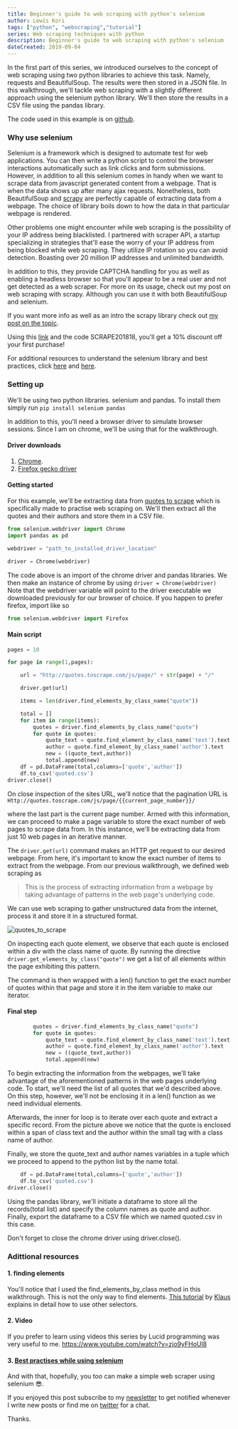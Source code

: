 ```yaml
---
title: Beginner's guide to web scraping with python's selenium
author: Lewis Kori
tags: ["python", "webscraping","tutorial"]
series: Web scraping techniques with python
description: Beginner's guide to web scraping with python's selenium
dateCreated: 2019-09-04
---
```

In the first part of this series, we introduced ourselves to the concept of web scraping using two python libraries to achieve this task. Namely, requests and BeautifulSoup. The results were then stored in a JSON file. In this walkthrough, we'll tackle web scraping with a slightly different approach using the selenium python library. We'll then store the results in a CSV file using the pandas library.

The code used in this example is on [github](https://github.com/lewis-kori/webcrawler-tutorial/blob/master/quotes.py).

### Why use selenium

Selenium is a framework which is designed to automate test for web applications.
You can then write a python script to control the browser interactions automatically such as link clicks and form submissions. However, in addition to all this selenium comes in handy when we want to scrape data from javascript generated content from a webpage. That is when the data shows up after many ajax requests. Nonetheless, both BeautifulSoup and [scrapy](https://www.accordbox.com/blog/web-scraping-framework-review-scrapy-vs-selenium/) are perfectly capable of extracting data from a webpage. The choice of library boils down to how the data in that particular webpage is rendered.

Other problems one might encounter while web scraping is the possibility of your IP address being blacklisted. I partnered with scraper API, a startup specializing in strategies that'll ease the worry of your IP address from being blocked while web scraping. They utilize IP rotation so you can avoid detection. Boasting over 20 million IP addresses and unlimited bandwidth.

In addition to this, they provide CAPTCHA handling for you as well as enabling a headless browser so that you'll appear to be a real user and not get detected as a web scraper. For more on its usage, check out my post on web scraping with scrapy. Although you can use it with both BeautifulSoup and selenium.

If you want more info as well as an intro the scrapy library check out [my post on the topic](https://dev.to/lewiskori/web-scraping-managing-proxies-and-captcha-with-scrapy-and-the-scraper-api-2c5b).

Using this [link](https://www.scraperapi.com?fpr=lewiskori) and the code
SCRAPE201818, you'll get a 10% discount off your first purchase!

For additional resources to understand the selenium library and best practices, click [here](https://towardsdatascience.com/web-scraping-a-simple-way-to-start-scrapy-and-selenium-part-i-10367164c6c0) and [here](https://www.accordbox.com/blog/web-scraping-framework-review-scrapy-vs-selenium/).

### Setting up

We'll be using two python libraries. selenium and pandas. To install them simply run `pip install selenium pandas`

In addition to this, you'll need a browser driver to simulate browser sessions.
Since I am on chrome, we'll be using that for the walkthrough.

#### Driver downloads

1. [Chrome](https://sites.google.com/a/chromium.org/chromedriver/).
2. [Firefox gecko driver](https://www.guru99.com/gecko-marionette-driver-selenium.html)

#### Getting started

For this example, we'll be extracting data from [quotes to scrape](http://quotes.toscrape.com/js/page/1/) which is specifically made to practise web scraping on.
We'll then extract all the quotes and their authors and store them in a CSV file.

```python
from selenium.webdriver import Chrome
import pandas as pd

webdriver = "path_to_installed_driver_location"

driver = Chrome(webdriver)
```

The code above is an import of the chrome driver and pandas libraries.
We then make an instance of chrome by using `driver = Chrome(webdriver)`
Note that the webdriver variable will point to the driver executable we downloaded previously for our browser of choice. If you happen to prefer firefox, import like so

```python
from selenium.webdriver import Firefox
```

#### Main script

```python
pages = 10

for page in range(1,pages):

    url = "http://quotes.toscrape.com/js/page/" + str(page) + "/"

    driver.get(url)

    items = len(driver.find_elements_by_class_name("quote"))

    total = []
    for item in range(items):
        quotes = driver.find_elements_by_class_name("quote")
        for quote in quotes:
            quote_text = quote.find_element_by_class_name('text').text
            author = quote.find_element_by_class_name('author').text
            new = ((quote_text,author))
            total.append(new)
    df = pd.DataFrame(total,columns=['quote','author'])
    df.to_csv('quoted.csv')
driver.close()
```

On close inspection of the sites URL, we'll notice that the pagination URL is
`Http://quotes.toscrape.com/js/page/{{current_page_number}}/`

where the last part is the current page number. Armed with this information, we can proceed to make a page variable to store the exact number of web pages to scrape data from. In this instance, we'll be extracting data from just 10 web pages in an iterative manner.

The `driver.get(url)` command makes an HTTP get request to our desired webpage.
From here, it's important to know the exact number of items to extract from the webpage.
From our previous walkthrough, we defined web scraping as

> This is the process of extracting information from a webpage by taking advantage of patterns in the web page's underlying code.

We can use web scraping to gather unstructured data from the internet, process it and store it in a structured format.

![quotes_to_scrape](https://res.cloudinary.com/practicaldev/image/fetch/s--S1CHDH_v--/c_imagga_scale,f_auto,fl_progressive,h_420,q_auto,w_1000/https://thepracticaldev.s3.amazonaws.com/i/fae895i7fruij64mys8k.PNG)

On inspecting each quote element, we observe that each quote is enclosed within a div with the class name of quote. By running the directive `driver.get_elements_by_class("quote")`
we get a list of all elements within the page exhibiting this pattern.

The command is then wrapped with a len() function to get the exact number of quotes within that page and store it in the item variable to make our iterator.

#### Final step

```python
        quotes = driver.find_elements_by_class_name("quote")
        for quote in quotes:
            quote_text = quote.find_element_by_class_name('text').text[1:]
            author = quote.find_element_by_class_name('author').text
            new = ((quote_text,author))
            total.append(new)
```

To begin extracting the information from the webpages, we'll take advantage of the aforementioned patterns in the web pages underlying code.
To start, we'll need the list of all quotes that we'd described above. On this step, however, we'll not be enclosing it in a len() function as we need individual elements.

Afterwards, the inner for loop is to iterate over each quote and extract a specific record.
From the picture above we notice that the quote is enclosed within a span of class text and the author within the small tag with a class name of author.

Finally, we store the quote_text and author names variables in a tuple which we proceed to append to the python list by the name total.

```python
    df = pd.DataFrame(total,columns=['quote','author'])
    df.to_csv('quoted.csv')
driver.close()
```

Using the pandas library, we'll initiate a dataframe to store all the records(total list) and specify the column names as quote and author.
Finally, export the dataframe to a CSV file which we named quoted.csv in this case.

Don't forget to close the chrome driver using driver.close().

### Adittional resources

#### 1. finding elements

You'll notice that I used the find_elements_by_class method in this walkthrough. This is not the only way to find elements. [This tutorial](https://dev.to/razgandeanu/endtest/a-practical-guide-for-finding-elements-with-selenium-4djf) by [Klaus](https://dev.to/razgandeanu) explains in detail how to use other selectors.

#### 2. Video

If you prefer to learn using videos this series by Lucid programming was very useful to me.
<https://www.youtube.com/watch?v=zjo9yFHoUl8>

#### 3. [Best practises while using selenium](https://realpython.com/modern-web-automation-with-python-and-selenium/)

And with that, hopefully, you too can make a simple web scraper using selenium 😎.

If you enjoyed this post subscribe to my [newsletter](https://mailchi.mp/c42286076bd8/lewiskori) to get notified whenever I write new posts or find me on [twitter](https://twitter.com/lewis_kihiu) for a chat.

Thanks.
